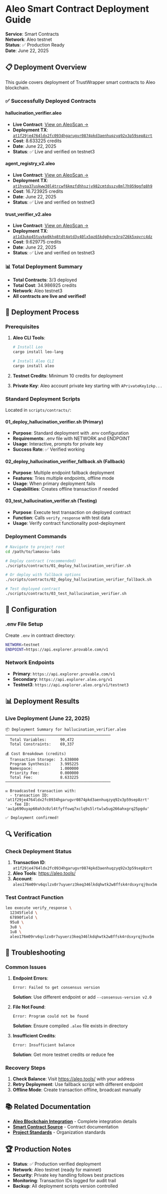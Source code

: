 # Aleo Smart Contract Deployment Guide

**Service**: Smart Contracts  
**Network**: Aleo testnet  
**Status**: ✅ Production Ready  
**Date**: June 22, 2025

## 📋 Deployment Overview

This guide covers deployment of TrustWrapper smart contracts to Aleo blockchain.

### ✅ Successfully Deployed Contracts

#### hallucination_verifier.aleo
- **Live Contract**: [View on AleoScan →](https://testnet.aleoscan.io/program?id=hallucination_verifier.aleo)
- **Deployment TX**: [`at1f29je4764ldx2fc0934hgarugvr0874pkd3aenhuqzyq92x3p59sep8zrt`](https://testnet.aleoscan.io/transaction?id=at1f29je4764ldx2fc0934hgarugvr0874pkd3aenhuqzyq92x3p59sep8zrt)
- **Cost**: 8.633225 credits
- **Date**: June 22, 2025
- **Status**: ✅ Live and verified on testnet3

#### agent_registry_v2.aleo
- **Live Contract**: [View on AleoScan →](https://testnet.aleoscan.io/program?id=agent_registry_v2.aleo)
- **Deployment TX**: [`at1hyqa37uskww30l4trcwf6kmzfdhhszjv982cmtdsszy8ml7h959qgfq8h9`](https://testnet.aleoscan.io/transaction?id=at1hyqa37uskww30l4trcwf6kmzfdhhszjv982cmtdsszy8ml7h959qgfq8h9)
- **Cost**: 16.723925 credits
- **Date**: June 22, 2025
- **Status**: ✅ Live and verified on testnet3

#### trust_verifier_v2.aleo
- **Live Contract**: [View on AleoScan →](https://testnet.aleoscan.io/program?id=trust_verifier_v2.aleo)
- **Deployment TX**: [`at1d3ukp45tuvkp0khq8tdt4qtd3y40lx5qz65kdg0yre3rq726k5xqvrc4dz`](https://testnet.aleoscan.io/transaction?id=at1d3ukp45tuvkp0khq8tdt4qtd3y40lx5qz65kdg0yre3rq726k5xqvrc4dz)
- **Cost**: 9.629775 credits
- **Date**: June 22, 2025
- **Status**: ✅ Live and verified on testnet3

### 📊 Total Deployment Summary
- **Total Contracts**: 3/3 deployed
- **Total Cost**: 34.986925 credits
- **Network**: Aleo testnet3
- **All contracts are live and verified!**

## 🚀 Deployment Process

### Prerequisites

1. **Aleo CLI Tools**:
   ```bash
   # Install Leo
   cargo install leo-lang
   
   # Install Aleo CLI
   cargo install aleo
   ```

2. **Testnet Credits**: Minimum 10 credits for deployment

3. **Private Key**: Aleo account private key starting with `APrivateKey1zkp...`

### Standard Deployment Scripts

Located in `scripts/contracts/`:

#### 01_deploy_hallucination_verifier.sh (Primary)
- **Purpose**: Standard deployment with .env configuration
- **Requirements**: .env file with NETWORK and ENDPOINT
- **Usage**: Interactive, prompts for private key
- **Success Rate**: ✅ Verified working

#### 02_deploy_hallucination_verifier_fallback.sh (Fallback)
- **Purpose**: Multiple endpoint fallback deployment
- **Features**: Tries multiple endpoints, offline mode
- **Usage**: When primary deployment fails
- **Capabilities**: Creates offline transaction if needed

#### 03_test_hallucination_verifier.sh (Testing)
- **Purpose**: Execute test transaction on deployed contract
- **Function**: Calls `verify_response` with test data
- **Usage**: Verify contract functionality post-deployment

### Deployment Commands

```bash
# Navigate to project root
cd /path/to/lamassu-labs

# Deploy contract (recommended)
./scripts/contracts/01_deploy_hallucination_verifier.sh

# Or deploy with fallback options
./scripts/contracts/02_deploy_hallucination_verifier_fallback.sh

# Test deployed contract
./scripts/contracts/03_test_hallucination_verifier.sh
```

## 🔧 Configuration

### .env File Setup
Create `.env` in contract directory:
```bash
NETWORK=testnet
ENDPOINT=https://api.explorer.provable.com/v1
```

### Network Endpoints
- **Primary**: `https://api.explorer.provable.com/v1`
- **Secondary**: `https://api.explorer.aleo.org/v1`
- **Testnet3**: `https://api.explorer.aleo.org/v1/testnet3`

## 📊 Deployment Results

### Live Deployment (June 22, 2025)

```
📦 Deployment Summary for hallucination_verifier.aleo
──────────────────────────────────────────────
  Total Variables:      90,472
  Total Constraints:    69,337

💰 Cost Breakdown (credits)
  Transaction Storage:  3.638000
  Program Synthesis:    3.995225
  Namespace:            1.000000
  Priority Fee:         0.000000
  Total Fee:            8.633225
──────────────────────────────────────────────

✉️ Broadcasted transaction with:
  - transaction ID: 'at1f29je4764ldx2fc0934hgarugvr0874pkd3aenhuqzyq92x3p59sep8zrt'
  - fee ID: 'au1p690uyap60ah3c0zl4tfyffswq7xclq9s5lrtwlw5ug266ahxgrq25pgdu'

✅ Deployment confirmed!
```

## 🔍 Verification

### Check Deployment Status
1. **Transaction ID**: `at1f29je4764ldx2fc0934hgarugvr0874pkd3aenhuqzyq92x3p59sep8zrt`
2. **Aleo Tools**: https://aleo.tools/
3. **Account**: `aleo176m09rv6qslzx0r7uyuerz3keq346lkdqhwtk2w8ffsk4rdsxyrqj9xx5m`

### Test Contract Function
```bash
leo execute verify_response \
  12345field \
  67890field \
  95u8 \
  3u8 \
  1u8 \
  aleo176m09rv6qslzx0r7uyuerz3keq346lkdqhwtk2w8ffsk4rdsxyrqj9xx5m
```

## 🚨 Troubleshooting

### Common Issues

1. **Endpoint Errors**:
   ```
   Error: Failed to get consensus version
   ```
   **Solution**: Use different endpoint or add `--consensus-version v2.0`

2. **File Not Found**:
   ```
   Error: Program could not be found
   ```
   **Solution**: Ensure compiled `.aleo` file exists in directory

3. **Insufficient Credits**:
   ```
   Error: Insufficient balance
   ```
   **Solution**: Get more testnet credits or reduce fee

### Recovery Steps

1. **Check Balance**: Visit https://aleo.tools/ with your address
2. **Retry Deployment**: Use fallback script with different endpoint
3. **Offline Mode**: Create transaction offline, broadcast manually

## 📚 Related Documentation

- **[Aleo Blockchain Integration](../../hackathon/ALEO_BLOCKCHAIN_INTEGRATION.md)** - Complete integration details
- **[Smart Contract Source](../../../src/contracts/README.md)** - Contract documentation
- **[Project Standards](../../compliance/standards/PROJECT_STRUCTURE_STANDARDS.md)** - Organization standards

## 🏆 Production Notes

- **Status**: ✅ Production verified deployment
- **Network**: Aleo testnet (ready for mainnet)
- **Security**: Private key handling follows best practices
- **Monitoring**: Transaction IDs logged for audit trail
- **Backup**: All deployment scripts version controlled